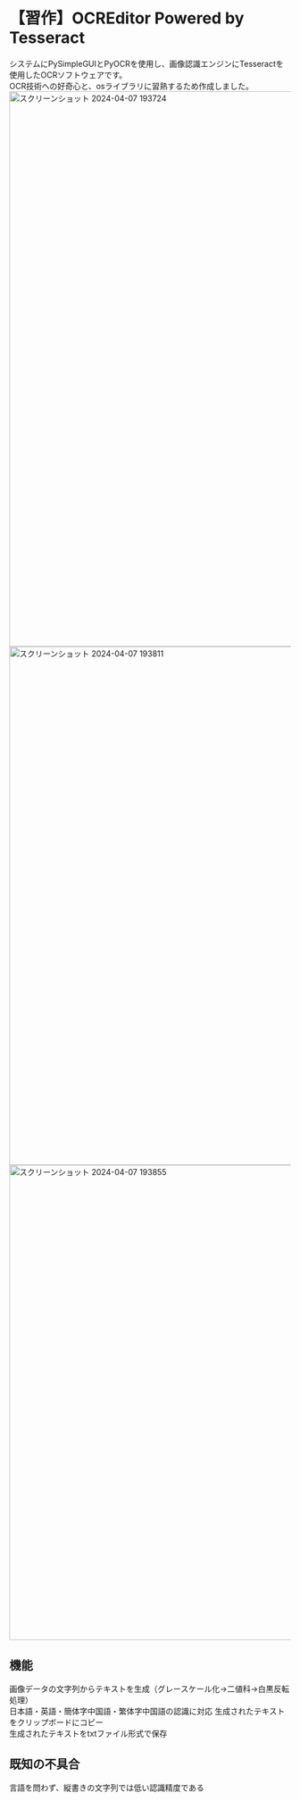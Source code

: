 # 【習作】OCREditor Powered by Tesseract
システムにPySimpleGUIとPyOCRを使用し、画像認識エンジンにTesseractを使用したOCRソフトウェアです。  
OCR技術への好奇心と、osライブラリに習熟するため作成しました。
<img width="995" alt="スクリーンショット 2024-04-07 193724" src="https://github.com/Flying-Fishcan/OCREditor-Powered-by-Tesseract/assets/147997884/eb465f8f-3375-4715-9918-737cef9640f7">
<img width="929" alt="スクリーンショット 2024-04-07 193811" src="https://github.com/Flying-Fishcan/OCREditor-Powered-by-Tesseract/assets/147997884/04ce10b1-f761-4f87-866e-48fefea7b6d2">
<img width="851" alt="スクリーンショット 2024-04-07 193855" src="https://github.com/Flying-Fishcan/OCREditor-Powered-by-Tesseract/assets/147997884/83eb7a1a-5803-43f9-a272-b04b0b1e05b5">
## 機能
画像データの文字列からテキストを生成（グレースケール化→二値科→白黒反転処理）  
日本語・英語・簡体字中国語・繁体字中国語の認識に対応
生成されたテキストをクリップボードにコピー    
生成されたテキストをtxtファイル形式で保存  
## 既知の不具合
言語を問わず、縦書きの文字列では低い認識精度である  
